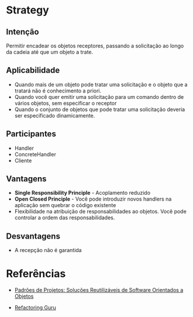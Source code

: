 # Strategy

## Intenção

Permitir encadear os objetos receptores, passando a solicitação ao longo da cadeia até que um objeto a trate.

## Aplicabilidade

- Quando mais de um objeto pode tratar uma solicitação e o objeto que a tratará não é conhecimento a priori.
- Quando você quer emitir uma solicitação para um comando dentro de vários objetos, sem especificar o receptor
- Quando o conjunto de objetos que pode tratar uma solicitação deveria ser especificado dinamicamente.

## Participantes

- Handler
- ConcreteHandler
- Cliente

## Vantagens

- **Single Responsibility Principle** - Acoplamento reduzido
- **Open Closed Principle** - Você pode introduzir novos handlers na aplicação sem quebrar o código existente
- Flexibilidade na atribuição de responsabilidades ao objetos. Você pode controlar a ordem das responsabilidades.

## Desvantagens

- A recepção não é garantida

# Referências

- [Padrões de Projetos: Soluções Reutilizáveis de Software Orientados a Objetos](https://www.amazon.com.br/Padr%C3%B5es-Projetos-Solu%C3%A7%C3%B5es-Reutiliz%C3%A1veis-Orientados/dp/8573076100)

- [Refactoring Guru](https://refactoring.guru/pt-br/design-patterns/chain-of-responsibility)
